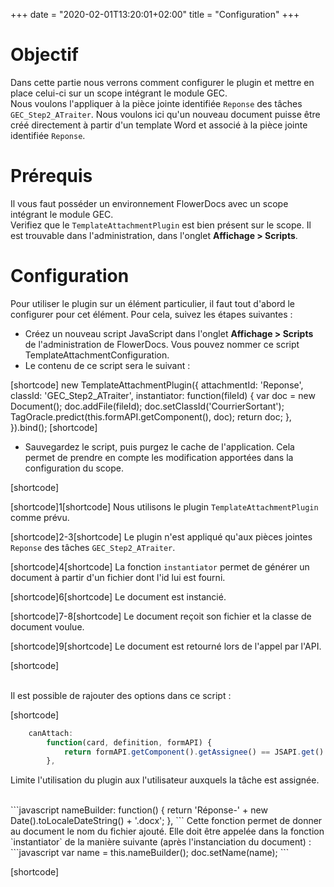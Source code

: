 +++
date = "2020-02-01T13:20:01+02:00"
title = "Configuration"
+++

# Objectif

Dans cette partie nous verrons comment configurer le plugin et mettre en place celui-ci sur un scope intégrant le module GEC.  
Nous voulons l'appliquer à la pièce jointe identifiée `Reponse` des tâches `GEC_Step2_ATraiter`. Nous voulons ici qu'un nouveau document puisse être créé directement à partir d'un template Word et associé à la pièce jointe identifiée `Reponse`.


# Prérequis

Il vous faut posséder un environnement FlowerDocs avec un scope intégrant le module GEC.  
Verifiez que le `TemplateAttachmentPlugin` est bien présent sur le scope. Il est trouvable dans l'administration, dans l'onglet **Affichage > Scripts**.

# Configuration

Pour utiliser le plugin sur un élément particulier, il faut tout d'abord le configurer pour cet élément.
Pour cela, suivez les étapes suivantes :

* Créez un nouveau script JavaScript dans l'onglet **Affichage > Scripts** de l'administration de FlowerDocs. Vous pouvez nommer ce script TemplateAttachmentConfiguration.
* Le contenu de ce script sera le suivant :

[shortcode]
new TemplateAttachmentPlugin({
	attachmentId: 'Reponse',
  	classId: 'GEC_Step2_ATraiter',
	instantiator:
		function(fileId) {
			var doc = new Document();
			doc.addFile(fileId);
			doc.setClassId('CourrierSortant');
			TagOracle.predict(this.formAPI.getComponent(), doc);
			return doc;
		},
}).bind();
[shortcode]


* Sauvegardez le script, puis purgez le cache de l'application. Cela permet de prendre en compte les modification apportées dans la configuration du scope.

[shortcode]

[shortcode]1[shortcode] Nous utilisons le plugin `TemplateAttachmentPlugin` comme prévu.

[shortcode]2-3[shortcode] Le plugin n'est appliqué qu'aux pièces jointes `Reponse` des tâches `GEC_Step2_ATraiter`.

[shortcode]4[shortcode] La fonction `instantiator` permet de générer un document à partir d'un fichier dont l'id lui est fourni.

[shortcode]6[shortcode] Le document est instancié.

[shortcode]7-8[shortcode] Le document reçoit son fichier et la classe de document voulue.

[shortcode]9[shortcode] Le document est retourné lors de l'appel par l'API.

[shortcode]  

<br/>
Il est possible de rajouter des options dans ce script :

[shortcode]
```javascript
	canAttach:
		function(card, definition, formAPI) {
			return formAPI.getComponent().getAssignee() == JSAPI.get().getUserAPI().getId();
		},
```
Limite l'utilisation du plugin aux l'utilisateur auxquels la tâche est assignée.

<br/>
```javascript
	nameBuilder:
		function() {
			return 'Réponse-' + new Date().toLocaleDateString() + '.docx';
		},
```
Cette fonction permet de donner au document le nom du fichier ajouté.
Elle doit être appelée dans la fonction `instantiator` de la manière suivante (après l'instanciation du document) :

<br/>
```javascript
			var name = this.nameBuilder();
			doc.setName(name);
```

[shortcode]
